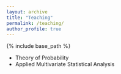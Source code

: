 ```yaml
---
layout: archive
title: "Teaching"
permalink: /teaching/
author_profile: true
---
```


{% include base_path %}


* Theory of Probability 
* Applied Multivariate Statistical Analysis 
